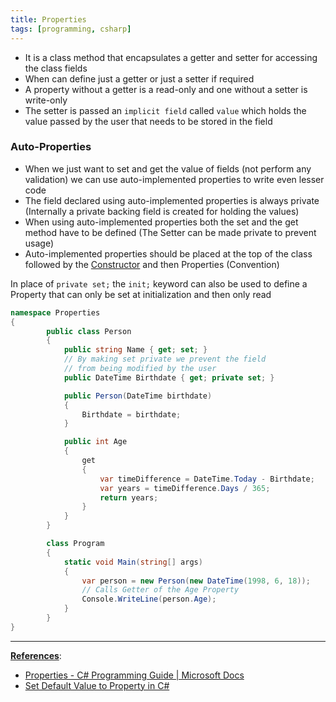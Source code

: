 ```yaml
---
title: Properties
tags: [programming, csharp]
---
```


* It is a class method that encapsulates a getter and setter for accessing the class fields
* When can define just a getter or just a setter if required
* A property without a getter is a read-only and one without a setter is write-only
* The setter is passed an `implicit field` called `value` which holds the value passed by the user that needs to be stored in the field

### Auto-Properties

* When we just want to set and get the value of fields (not perform any validation) we can use auto-implemented properties to write even lesser code
* The field declared using auto-implemented properties is always private (Internally a private backing field is created for holding the values)
* When using auto-implemented properties both the set and the get method have to be defined (The Setter can be made private to prevent usage)
* Auto-implemented properties should be placed at the top of the class followed by the [Constructor](CSharp%20Constructor.md) and then Properties (Convention)

In place of `private set;` the `init;` keyword can also be used to define a Property that can only be set at initialization and then only read

````csharp
namespace Properties
{
		public class Person
		{
			public string Name { get; set; }
			// By making set private we prevent the field 
			// from being modified by the user
			public DateTime Birthdate { get; private set; }

			public Person(DateTime birthdate)
			{
				Birthdate = birthdate;
			}

			public int Age
			{
				get
				{
					var timeDifference = DateTime.Today - Birthdate;
					var years = timeDifference.Days / 365;
					return years;
				}
			}
		}

		class Program
		{
			static void Main(string[] args)
			{
				var person = new Person(new DateTime(1998, 6, 18));
				// Calls Getter of the Age Property
				Console.WriteLine(person.Age);
			}
		}
}
````

---

**<u>References</u>**:

* [Properties - C# Programming Guide | Microsoft Docs](https://docs.microsoft.com/en-us/dotnet/csharp/programming-guide/classes-and-structs/properties)
* [Set Default Value to Property in C#](https://www.tutorialsteacher.com/articles/set-default-value-to-property-in-csharp)